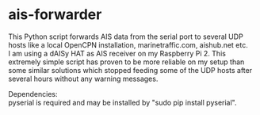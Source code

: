 # ais-forwarder
This Python script forwards AIS data from the serial port to several UDP hosts like a local OpenCPN installation, marinetraffic.com, aishub.net etc.<br>
I am using a dAISy HAT as AIS receiver on my Raspberry Pi 2. This extremely simple script has proven to be more reliable on my setup than some similar solutions which stopped feeding some of the UDP hosts after several hours without any warning messages.

Dependencies:<br>
pyserial is required and may be installed by "sudo pip install pyserial".
